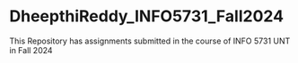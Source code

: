 # DheepthiReddy_INFO5731_Fall2024
This Repository has assignments submitted in the course of INFO 5731 UNT in Fall 2024
